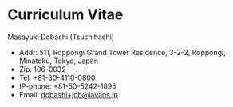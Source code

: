 # Curriculum Vitae

Masayuki Dobashi (Tsuchihashi)

- Addr: 511, Roppongi Grand Tower Residence, 3-2-2, Roppongi, Minatoku, Tokyo, Japan
- Zip: 106-0032
- Tel: +81-80-4110-0800
- IP-phone: +81-50-5242-1895
- Email: dobashi+job@lavans.jp

